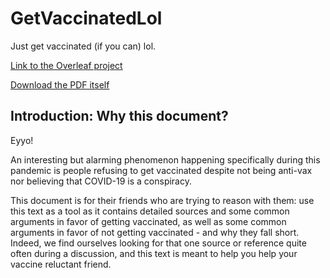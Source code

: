 # GetVaccinatedLol
Just get vaccinated (if you can) lol.

[Link to the Overleaf project](https://www.overleaf.com/read/nhcntkqhchwr)

[Download the PDF itself](https://github.com/Dicedead/GetVaccinatedLol/raw/main/getVaccinated.pdf)

## Introduction: Why this document?
 
Eyyo! 

An interesting but alarming phenomenon happening specifically during this pandemic is people refusing to get vaccinated despite not being anti-vax nor believing that COVID-19 is a conspiracy. 

This document is for their friends who are trying to reason with them: use this text as a tool as it contains detailed sources and some common arguments in favor of getting vaccinated, as well as some common arguments in favor of not getting vaccinated - and why they fall short. Indeed, we find ourselves looking for that one source or reference quite often during a discussion, and this text is meant to help you help your vaccine reluctant friend. 
